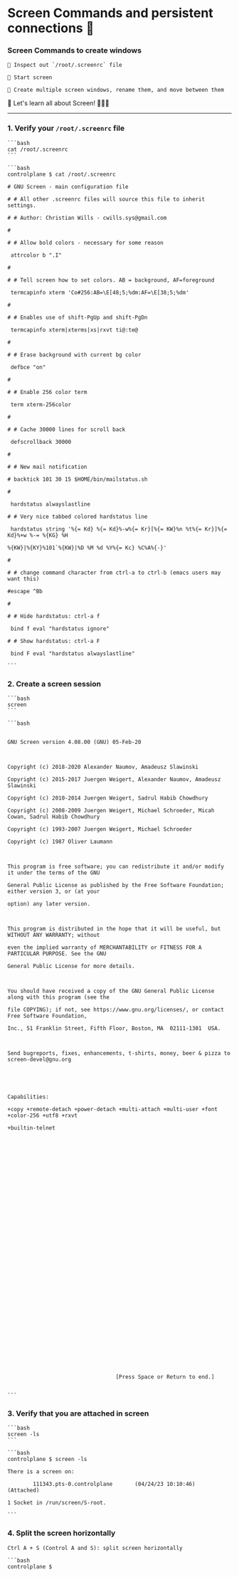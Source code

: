 # Screen Commands and persistent connections 🐧

### Screen Commands to create windows

```admonish summary
🐧 Inspect out `/root/.screenrc` file

🐧 Start screen

🐧 Create multiple screen windows, rename them, and move between them
```

💬 Let's learn all about Screen! 🐧🐧🐧

---

### 1. Verify your `/root/.screenrc` file

~~~admonish example title="Input"
```bash
cat /root/.screenrc
```
~~~

~~~admonish collapsible=true title="Example Output"
```bash
controlplane $ cat /root/.screenrc
# GNU Screen - main configuration file
# # All other .screenrc files will source this file to inherit settings.
# # Author: Christian Wills - cwills.sys@gmail.com
#
# # Allow bold colors - necessary for some reason
 attrcolor b ".I"
#
# # Tell screen how to set colors. AB = background, AF=foreground
 termcapinfo xterm 'Co#256:AB=\E[48;5;%dm:AF=\E[38;5;%dm'
#
# # Enables use of shift-PgUp and shift-PgDn
 termcapinfo xterm|xterms|xs|rxvt ti@:te@
#
# # Erase background with current bg color
 defbce "on"
#
# # Enable 256 color term
 term xterm-256color
#
# # Cache 30000 lines for scroll back
 defscrollback 30000
#
# # New mail notification
# backtick 101 30 15 $HOME/bin/mailstatus.sh
#
 hardstatus alwayslastline
# # Very nice tabbed colored hardstatus line
 hardstatus string '%{= Kd} %{= Kd}%-w%{= Kr}[%{= KW}%n %t%{= Kr}]%{= Kd}%+w %-= %{KG} %H
%{KW}|%{KY}%101`%{KW}|%D %M %d %Y%{= Kc} %C%A%{-}'
#
# # change command character from ctrl-a to ctrl-b (emacs users may want this)
#escape ^Bb
#
# # Hide hardstatus: ctrl-a f
 bind f eval "hardstatus ignore"
# # Show hardstatus: ctrl-a F
 bind F eval "hardstatus alwayslastline"
```
~~~

### 2. Create a screen session

~~~admonish example title="Input"
```bash
screen
```
~~~

~~~admonish collapsible=true title="Example Output"
```bash

GNU Screen version 4.08.00 (GNU) 05-Feb-20

Copyright (c) 2018-2020 Alexander Naumov, Amadeusz Slawinski
Copyright (c) 2015-2017 Juergen Weigert, Alexander Naumov, Amadeusz Slawinski
Copyright (c) 2010-2014 Juergen Weigert, Sadrul Habib Chowdhury
Copyright (c) 2008-2009 Juergen Weigert, Michael Schroeder, Micah Cowan, Sadrul Habib Chowdhury
Copyright (c) 1993-2007 Juergen Weigert, Michael Schroeder
Copyright (c) 1987 Oliver Laumann

This program is free software; you can redistribute it and/or modify it under the terms of the GNU
General Public License as published by the Free Software Foundation; either version 3, or (at your
option) any later version.

This program is distributed in the hope that it will be useful, but WITHOUT ANY WARRANTY; without
even the implied warranty of MERCHANTABILITY or FITNESS FOR A PARTICULAR PURPOSE. See the GNU
General Public License for more details.

You should have received a copy of the GNU General Public License along with this program (see the
file COPYING); if not, see https://www.gnu.org/licenses/, or contact Free Software Foundation,
Inc., 51 Franklin Street, Fifth Floor, Boston, MA  02111-1301  USA.

Send bugreports, fixes, enhancements, t-shirts, money, beer & pizza to screen-devel@gnu.org


Capabilities:
+copy +remote-detach +power-detach +multi-attach +multi-user +font +color-256 +utf8 +rxvt
+builtin-telnet



















                                  [Press Space or Return to end.]

```
~~~


### 3. Verify that you are attached in screen

~~~admonish example title="Input"
```bash
screen -ls
```
~~~

~~~admonish collapsible=true title="Example Output"
```bash
controlplane $ screen -ls
There is a screen on:
        111343.pts-0.controlplane       (04/24/23 10:10:46)     (Attached)
1 Socket in /run/screen/S-root.
```
~~~

### 4. Split the screen horizontally

```admonish example title="Keystroke"
Ctrl A + S (Control A and S): split screen horizontally
```

~~~admonish collapsible=true title="Example Output"
```bash
controlplane $






















   0 bash                                                                                           
























  --                                                                                                
```
~~~

### 5. Jump between the horizontal screen sessions

~~~admonish example title="Keystroke"
```bash
Ctrl A + Tab (Control A and Tab key): move over horizontal screens
```
~~~

### 6. Rename the window you're in "Window1"

~~~admonish example title="Keystroke"
```bash
Ctrl A + A (Control A and A): rename window
```
~~~

### 7. Create a new window and name it "Window2"

~~~admonish example title="Keystroke"
```bash
Ctrl A + C (Control A and C): new window
Ctrl A + A (Control A and A): rename window
```
~~~

---

### Screen Commands for logging sessions

```admonish summary
🐧 Detach from screen session and verify it is still there

🐧 Reconnect and then kill the session

🐧 Create a new screen session with logging enabled to
`/root/screenlog.log`
```

### 8. Detach from screen session

```admonish example title="Keystroke"
Ctrl A + D D (Control A and D and D): detach from screen
```

### 9. Verify that screen session is still running

~~~admonish example title="Input"
```bash
screen -ls
```
~~~

~~~admonish collapsible=true title="Example Output"
```bash
controlplane $ screen -ls
There is a screen on:
        111343.pts-0.controlplane       (04/24/23 10:10:46)     (Detached)
1 Socket in /run/screen/S-root.
```
~~~

### 10. Reconnect to that session

~~~admonish example title="Input"
```bash
screen -r
```
~~~

### 11. Kill each window sessions

```admonish example title="Keystroke"
Ctrl A + K (Control A and K)
y  #To really kill the window
```

### 12. Create a screen session with logging enabled to `/root/screenlog.log`

~~~admonish example title="Input"
```bash
screen -L -Logfile /root/screenlog.log
```
~~~

### 13. Execute a command to log it out

~~~admonish example title="Input"
```bash
for i in $(seq 100); do uptime; sleep 1; done
```
~~~

~~~admonish collapsible=true title="Example Output"
```bash
controlplane $ for i in $(seq 100); do uptime; sleep 1; done
 10:33:07 up  3:08,  1 user,  load average: 0.35, 0.37, 0.44
 10:33:08 up  3:08,  1 user,  load average: 0.35, 0.37, 0.44
 10:33:09 up  3:08,  1 user,  load average: 0.35, 0.37, 0.44
 10:33:10 up  3:08,  1 user,  load average: 0.32, 0.37, 0.44
 10:33:11 up  3:08,  1 user,  load average: 0.32, 0.37, 0.44
 10:33:12 up  3:08,  1 user,  load average: 0.32, 0.37, 0.44
 10:33:13 up  3:08,  1 user,  load average: 0.32, 0.37, 0.44
 10:33:14 up  3:08,  1 user,  load average: 0.32, 0.37, 0.44
 10:33:15 up  3:08,  1 user,  load average: 0.53, 0.41, 0.45
 10:33:16 up  3:08,  1 user,  load average: 0.53, 0.41, 0.45
 10:33:17 up  3:08,  1 user,  load average: 0.53, 0.41, 0.45

```
~~~

### 14. Detach the screen

~~~admonish example title="Keystroke"
Ctrl A + D D (Control A and D and D): detach from screen
~~~

### 15. Check log file

~~~admonish example title="Input"
```bash
cat /root/screenlog.log
```
~~~

~~~admonish collapsible=true title="Example Output"
```bash
controlplane $ cat /root/screenlog.log
controlplane $ for i in $(seq 100); do uptime; sleep 1; done
 10:33:07 up  3:08,  1 user,  load average: 0.35, 0.37, 0.44
 10:33:08 up  3:08,  1 user,  load average: 0.35, 0.37, 0.44
 10:33:09 up  3:08,  1 user,  load average: 0.35, 0.37, 0.44
 10:33:10 up  3:08,  1 user,  load average: 0.32, 0.37, 0.44
 10:33:11 up  3:08,  1 user,  load average: 0.32, 0.37, 0.44
 10:33:12 up  3:08,  1 user,  load average: 0.32, 0.37, 0.44
 10:33:13 up  3:08,  1 user,  load average: 0.32, 0.37, 0.44
 10:33:14 up  3:08,  1 user,  load average: 0.32, 0.37, 0.44
 10:33:15 up  3:08,  1 user,  load average: 0.53, 0.41, 0.45
 10:33:16 up  3:08,  1 user,  load average: 0.53, 0.41, 0.45
 10:33:17 up  3:08,  1 user,  load average: 0.53, 0.41, 0.45
^C
```
~~~


# Look at you, learning Linux 🐧! You used Screen to run different sessions!

Next up: [DNS and Finding Resources](./dns_and_finding_resources.md)
